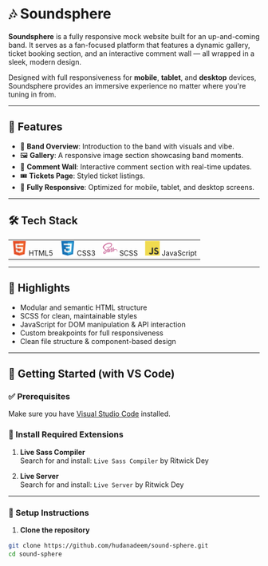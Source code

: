 # 🎶 Soundsphere

**Soundsphere** is a fully responsive mock website built for an up-and-coming band. It serves as a fan-focused platform that features a dynamic gallery, ticket booking section, and an interactive comment wall — all wrapped in a sleek, modern design.

Designed with full responsiveness for **mobile**, **tablet**, and **desktop** devices, Soundsphere provides an immersive experience no matter where you're tuning in from.

---
## 📸 Features

- 🎤 **Band Overview**: Introduction to the band with visuals and vibe.
- 🖼️ **Gallery**: A responsive image section showcasing band moments.
- 💬 **Comment Wall**: Interactive comment section with real-time updates.
- 🎟️ **Tickets Page**: Styled ticket listings.
- 📱 **Fully Responsive**: Optimized for mobile, tablet, and desktop screens.

---

## 🛠️ Tech Stack

<table>
  <tr>
    <td><img src="https://raw.githubusercontent.com/devicons/devicon/master/icons/html5/html5-original.svg" width="30"/> HTML5</td>
    <td><img src="https://raw.githubusercontent.com/devicons/devicon/master/icons/css3/css3-original.svg" width="30"/> CSS3</td>
    <td><img src="https://raw.githubusercontent.com/devicons/devicon/master/icons/sass/sass-original.svg" width="30"/> SCSS</td>
    <td><img src="https://raw.githubusercontent.com/devicons/devicon/master/icons/javascript/javascript-original.svg" width="30"/> JavaScript</td>
  </tr>
</table>

---

## 🧠 Highlights

- Modular and semantic HTML structure
- SCSS for clean, maintainable styles
- JavaScript for DOM manipulation & API interaction
- Custom breakpoints for full responsiveness
- Clean file structure & component-based design

---

## 🚀 Getting Started (with VS Code)

### ✅ Prerequisites

Make sure you have [Visual Studio Code](https://code.visualstudio.com/) installed.

### 🔌 Install Required Extensions

1. **Live Sass Compiler**  
   Search for and install: `Live Sass Compiler` by Ritwick Dey

2. **Live Server**  
   Search for and install: `Live Server` by Ritwick Dey

---

### 📂 Setup Instructions

1. **Clone the repository**

```bash
git clone https://github.com/hudanadeem/sound-sphere.git
cd sound-sphere
```
